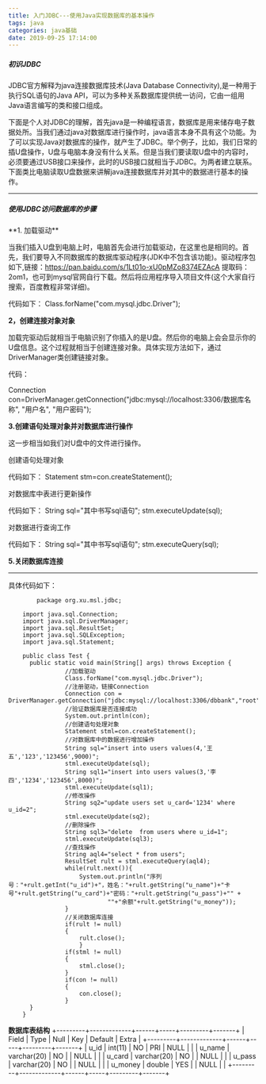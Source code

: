```yaml
---
title: 入门JDBC---使用Java实现数据库的基本操作
tags: java
categories: java基础
date: 2019-09-25 17:14:00
---
```




<h5>初识JDBC</h5>
   JDBC官方解释为java连接数据库技术(Java Database Connectivity),是一种用于执行SQL语句的Java API，可以为多种关系数据库提供统一访问，它由一组用Java语言编写的类和接口组成。

   下面是个人对JDBC的理解，首先java是一种编程语言，数据库是用来储存电子数据处所。当我们通过java对数据库进行操作时，java语言本身不具有这个功能。为了可以实现Java对数据库的操作，就产生了JDBC。举个例子，比如，我们日常的插U盘操作，U盘与电脑本身没有什么关系。但是当我们要读取U盘中的内容时，必须要通过USB接口来操作，此时的USB接口就相当于JDBC。为两者建立联系。下面类比电脑读取U盘数据来讲解java连接数据库并对其中的数据进行基本的操作。

---
<h5>使用JDBC访问数据库的步骤</h5>
**1. 加载驱动**

   当我们插入U盘到电脑上时，电脑首先会进行加载驱动，在这里也是相同的。首先，我们要导入不同数据库的数据库驱动程序(JDK中不包含该功能)。驱动程序包如下,链接：https://pan.baidu.com/s/1Lt01o-xU0pMZo8374EZAcA 提取码：2om1，也可到mysql官网自行下载。然后将应用程序导入项目文件(这个大家自行搜索，百度教程非常详细)。

   代码如下：
       Class.forName("com.mysql.jdbc.Driver");

**2，创建连接对象对象**

   加载完驱动后就相当于电脑识别了你插入的是U盘。然后你的电脑上会会显示你的U盘信息。这个过程就相当于创建连接对象。具体实现方法如下，通过DriverManager类创建链接对象。

   代码：

   Connection con=DriverManager.getConnection("jdbc:mysql://localhost:3306/数据库名称", "用户名", "用户密码");

**3.创建语句处理对象并对数据库进行操作**

   这一步相当如我们对U盘中的文件进行操作。

   创建语句处理对象

   代码如下：
    Statement stm=con.createStatement();

   对数据库中表进行更新操作

   代码如下：
    String sql="其中书写sql语句";
     stm.executeUpdate(sql);

   对数据进行查询工作

   代码如下：
    String sql="其中书写sql语句";
     stm.executeQuery(sql);
     
 **5.关闭数据库连接**

---

   具体代码如下：

            package org.xu.msl.jdbc;
    
        import java.sql.Connection;
        import java.sql.DriverManager;
        import java.sql.ResultSet;
        import java.sql.SQLException;
        import java.sql.Statement;
    
        public class Test {
          public static void main(String[] args) throws Exception {
                    //加载驱动	        
                    Class.forName("com.mysql.jdbc.Driver");
                    //注册驱动，链接Connection
                    Connection con = DriverManager.getConnection("jdbc:mysql://localhost:3306/dbbank","root","root");
                    //验证数据库是否连接成功
                    System.out.println(con);
                    //创建语句处理对象
                    Statement stml=con.createStatement();
                    //对数据库中的数据进行增加操作
                    String sql="insert into users values(4,'王五','123','123456',9000)";
                    stml.executeUpdate(sql);
                    String sql1="insert into users values(3,'李四','1234','123456',8000)";
                    stml.executeUpdate(sql1);
                    //修改操作
                    String sq2="update users set u_card='1234' where u_id=2";
                    stml.executeUpdate(sq2);
                    //删除操作
                    String sql3="delete  from users where u_id=1";
                    stml.executeUpdate(sql3);
                    //查找操作
                    String aql4="select * from users";
                    ResultSet rult = stml.executeQuery(aql4);
                    while(rult.next()){
                        System.out.println("序列号："+rult.getInt("u_id")+"，姓名："+rult.getString("u_name")+"卡号"+rult.getString("u_card")+"密码："+rult.getString("u_pass")+"" +
                                ""+"余额"+rult.getString("u_money"));
                    }
                    //关闭数据库连接
                    if(rult != null)
                    {
                        rult.close();
                        }
                    if(stml != null)
                    {
                        stml.close();
                    }
                    if(con != null)
                    {
                        con.close();
                    }
          }         
        }       
**数据库表结构**
+---------+-------------+------+-----+---------+-------+
| Field   | Type        | Null | Key | Default | Extra |
+---------+-------------+------+-----+---------+-------+
| u_id    | int(11)     | NO   | PRI | NULL    |       |
| u_name  | varchar(20) | NO   |     | NULL    |       |
| u_card  | varchar(20) | NO   |     | NULL    |       |
| u_pass  | varchar(20) | NO   |     | NULL    |       |
| u_money | double      | YES  |     | NULL    |       |
+---------+-------------+------+-----+---------+-------+